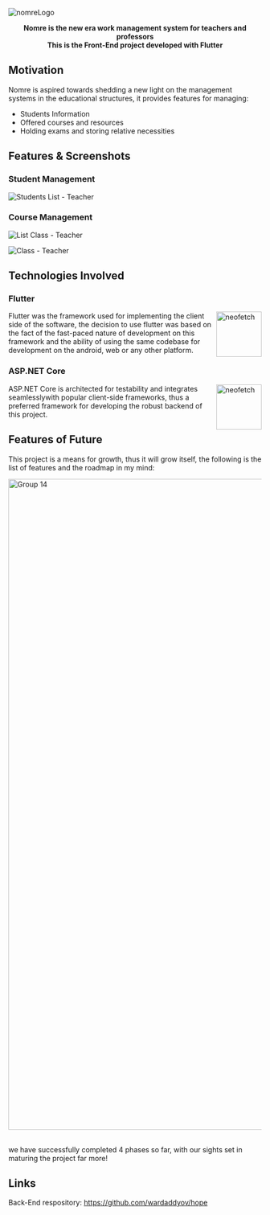 ![nomreLogo](https://github.com/wardaddyov/hope/assets/120730378/7d374827-4c58-42e4-8064-d5b4c65d115c)
<div align="center">
  <strong>Nomre is the new era work management system for teachers and professors</strong>
  <strong><br>This is the Front-End project developed with Flutter</strong>
 <! -- 
  [![Discord](https://img.shields.io/discord/1161736243340640419?label=Discord&logo=discord&logoColor=5865F2&style=flat-square&color=5865F2)](https://discord.gg/9GEQrxmVyE)
  [![arxiv 2310.08560](https://img.shields.io/badge/arXiv-2310.08560-B31B1B?logo=arxiv&style=flat-square)](https://arxiv.org/abs/2310.08560)
  [![Documentation](https://img.shields.io/github/v/release/cpacker/MemGPT?label=Documentation&logo=readthedocs&style=flat-square)](https://memgpt.readme.io/docs)
-->
</div>

## Motivation

Nomre is aspired towards shedding a new light on the management systems in the educational structures, it provides features for managing: 
* Students Information
* Offered courses and resources
* Holding exams and storing relative necessities

## Features & Screenshots
### Student Management

![Students List - Teacher](https://github.com/wardaddyov/hope/assets/120730378/079fda32-8ab4-4118-a430-d3b24508273f)

### Course Management

![List Class - Teacher](https://github.com/wardaddyov/hope/assets/120730378/ca58dab5-eb17-461d-abbc-fee5d8be80c6)

![Class - Teacher](https://github.com/wardaddyov/hope/assets/120730378/01e1d65f-0327-4500-8315-45adc24d7549)

## Technologies Involved
### Flutter
<img src="https://github.com/wardaddyov/hope/assets/120730378/6aba6f94-40a0-4f13-87d9-06e94cca5745" alt="neofetch" align="right" height="90">
Flutter was the framework used for implementing the client side of the software, the decision to use flutter was based on the fact of the fast-paced nature of development on this framework and the ability of using the same codebase for development on the android, web or any other platform.



### ASP.NET Core


<img src="https://github.com/wardaddyov/hope/assets/120730378/afbf2d39-a796-4a0a-b41c-cf67d1f86425" alt="neofetch" align="right" height="90">
ASP.NET Core is architected for testability and integrates seamlesslywith popular client-side frameworks, thus a preferred framework for developing the robust backend of this project.

## Features of Future

This project is a means for growth, thus it will grow itself, the following is the list of features and the roadmap in my mind:

<img width="1295" alt="Group 14" src="https://github.com/wardaddyov/hope/assets/120730378/526f6d10-62d8-4cfa-bfe7-e0f9426708d1">

<br>we have successfully completed 4 phases so far, with our sights set in maturing the project far more!

## Links
Back-End respository: https://github.com/wardaddyov/hope
